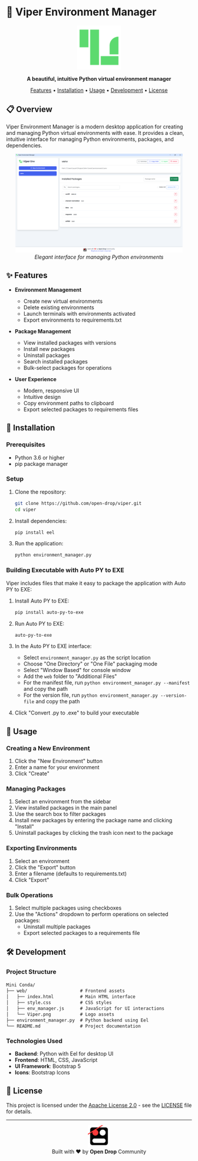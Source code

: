 # 🐍 Viper Environment Manager

<p align="center">
  <img src="web/Viper.png" alt="Viper Logo" width="120">
</p>

<p align="center">
  <strong>A beautiful, intuitive Python virtual environment manager</strong>
</p>

<p align="center">
  <a href="#features">Features</a> •
  <a href="#installation">Installation</a> •
  <a href="#usage">Usage</a> •
  <a href="#development">Development</a> •
  <a href="#license">License</a>
</p>

## 📋 Overview

Viper Environment Manager is a modern desktop application for creating and managing Python virtual environments with ease. It provides a clean, intuitive interface for managing Python environments, packages, and dependencies.

<p align="center">
  <img src="web/screenshot.png" alt="Viper Screenshot" width="90%">
  <br>
  <em>Elegant interface for managing Python environments</em>
</p>

## ✨ Features

- **Environment Management**
  - Create new virtual environments
  - Delete existing environments
  - Launch terminals with environments activated
  - Export environments to requirements.txt

- **Package Management**
  - View installed packages with versions
  - Install new packages
  - Uninstall packages
  - Search installed packages
  - Bulk-select packages for operations

- **User Experience**
  - Modern, responsive UI
  - Intuitive design
  - Copy environment paths to clipboard
  - Export selected packages to requirements files

## 🚀 Installation

### Prerequisites
- Python 3.6 or higher
- pip package manager

### Setup

1. Clone the repository:
   ```bash
   git clone https://github.com/open-drop/viper.git
   cd viper
   ```

2. Install dependencies:
   ```bash
   pip install eel
   ```

3. Run the application:
   ```bash
   python environment_manager.py
   ```

### Building Executable with Auto PY to EXE

Viper includes files that make it easy to package the application with Auto PY to EXE:

1. Install Auto PY to EXE:
   ```bash
   pip install auto-py-to-exe
   ```

2. Run Auto PY to EXE:
   ```bash
   auto-py-to-exe
   ```

3. In the Auto PY to EXE interface:
   - Select `environment_manager.py` as the script location
   - Choose "One Directory" or "One File" packaging mode
   - Select "Window Based" for console window
   - Add the `web` folder to "Additional Files"
   - For the manifest file, run `python environment_manager.py --manifest` and copy the path
   - For the version file, run `python environment_manager.py --version-file` and copy the path

4. Click "Convert .py to .exe" to build your executable

## 🔧 Usage

### Creating a New Environment
1. Click the "New Environment" button
2. Enter a name for your environment
3. Click "Create"

### Managing Packages
1. Select an environment from the sidebar
2. View installed packages in the main panel
3. Use the search box to filter packages
4. Install new packages by entering the package name and clicking "Install"
5. Uninstall packages by clicking the trash icon next to the package

### Exporting Environments
1. Select an environment
2. Click the "Export" button
3. Enter a filename (defaults to requirements.txt)
4. Click "Export"

### Bulk Operations
1. Select multiple packages using checkboxes
2. Use the "Actions" dropdown to perform operations on selected packages:
   - Uninstall multiple packages
   - Export selected packages to a requirements file

## 🛠️ Development

### Project Structure
```
Mini Conda/
├── web/                    # Frontend assets
│   ├── index.html          # Main HTML interface
│   ├── style.css           # CSS styles
│   ├── env_manager.js      # JavaScript for UI interactions
│   └── Viper.png           # Logo assets
├── environment_manager.py  # Python backend using Eel
└── README.md               # Project documentation
```

### Technologies Used
- **Backend**: Python with Eel for desktop UI
- **Frontend**: HTML, CSS, JavaScript
- **UI Framework**: Bootstrap 5
- **Icons**: Bootstrap Icons

## 📝 License

This project is licensed under the [Apache License 2.0](LICENSE) - see the [LICENSE](LICENSE) file for details.

---

<p align="center">
  <img src="web/open-drop.png" alt="Open Drop Logo" width="60">
  <br>
  Built with ❤️ by <strong>Open Drop</strong> Community
</p>

